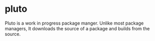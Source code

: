 # pluto
Pluto is a work in progress package manger. Unlike most package managers, It downloads the source of a package and builds from the source.
